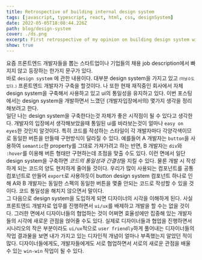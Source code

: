 ```yaml
---
title: Retrospective of building internal design system
tags: [javascript, typescript, react, html, css, designSystem]
date: 2022-05-05T18:08:44.226Z
path: blog/design-system
cover: ./ds.png
excerpt: First retrospective of my opinion on building design system with designers and other developers
show: true
---
```


요즘 프론트엔드 개발자들을 뽑는 스타트업이나 기업들의 채용 job description에서 빠지지 않고 등장하는 한가지 문구가 있다.  
바로 `design system` 에 관한 내용이다. 대부분 design system을 가지고 있고 <span style='font-size: 10px'>(아닐수도있다..)</span> 프론트엔드 개발자가 구축을 할것이다. 
나 또한 현재 재직중인 회사에서 자체 design system을 구축해서 사용하고 있고 ui의 통일성을 유지하고 있다. 이번 포스팅에서는 design system을 개발하면서 느꼈던 (개발자입장에서의) 몇가지 생각을 정리해보려고 한다.  
일단 나는 design system을 구축한다는것 자체가 좋은 시작점이 될 수 있다고 생각한다. 개발자의 입장에서 생각해보았을때 통일된 ui를 바라보는것이 얼마나 `easy on eyes`한 것인지 알것이다.
특히 코드를 작성하는 스타일이 각 개발자마다 각양각색이므로 동일한 버튼을 만들때 구현방식이 달라질 수 있다. 예를들어 A 개발자는 `button`을 사용하여 `semantic`한 property를 그대로 가져가려고 하는 반면, B 개발자는 `div`와 `:hover`를 이용해 버튼 형태만 구현하는데 초점을 맞출 수도 있다.
이런 면에서 일단 design system을 구축하면 *코드의 통일성과 간결성*을 지킬 수 있다. 물론 개발 시 작성하게 되는 코드의 양도 현저하게 줄어들 것이다. 우리가 많이 사용되는 컴포넌트를 공통 컴포넌트로 만들어 `export`로 사용하듯이 button design system 컴포넌트 하나로 인해 A와 B 개발자는 동일한 스펙의 동일한 버튼을 몇줄 안되는 코드로 작성할 수 있을 것이다. 코드 통일성을 해치지 않으면서 말이다.  
그 다음으로 design system을 도입하게 되면 디자이너의 시각을 이해하게 된다. 사실 프론트엔드 개발자로 업무를 진행하면서 `ui/ux`를 배제하고 개발을 할 수는 없을 것이다. 그러한 면에서 디자이너들의 협업하는 것이 어쩌면 효율성에만 집중해 있는 개발자들의 시각에 새로운 관점을 얹어줄 수도 있다. 실제로 디자이너들과 협업을 진행하면서 시나리오의 작은 부분이라도 `ui/ux`적으로 `user friendly`하게 풀어내는 디자이너들의 작업 결과물을 보면 내가 가지고 있는 디자인적 개념이 얼마나 부족했는지 알았던 적이 많다. 
디자이너들에게도, 개발자들에게도 서로 협업하면서 서로의 새로운 관점을 배울 수 있는 `win-win` 작업이 될 수 있다.
